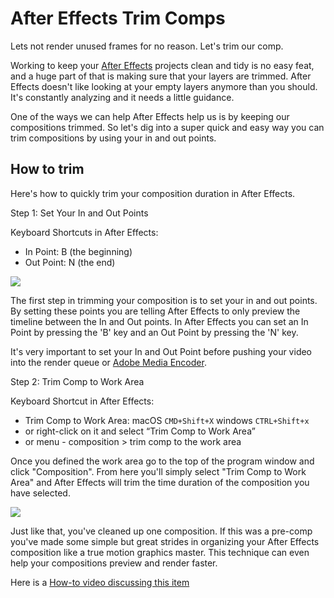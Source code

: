 <!--
Title : 202204281936_after_effect_trim_comps_tutorial
- Created : 2022-04-15 11:10
- Updated :
- Author : James Rivers
- Written against (version):
- Sources :
- Author Notes :[!versio_graphics_moc](../imagine_versio_graphics/!versio_graphics_moc.md)
- Tags : 
-->

# After Effects Trim Comps
Lets not render unused frames for no reason. Let's trim our comp.

Working to keep your [After Effects](https://www.adobe.com/products/aftereffects.html#x "https://www.adobe.com/products/aftereffects.html#x") projects clean and tidy is no easy feat, and a huge part of that is making sure that your layers are trimmed. After Effects doesn't like looking at your empty layers anymore than you should. It's constantly analyzing and it needs a little guidance.

One of the ways we can help After Effects help us is by keeping our compositions trimmed. So let's dig into a super quick and easy way you can trim compositions by using your in and out points.

## How to trim

Here's how to quickly trim your composition duration in After Effects.

Step 1: Set Your In and Out Points

Keyboard Shortcuts in After Effects:

-   In Point: B (the beginning)
-   Out Point: N (the end)

 ![](https://assets-global.website-files.com/61406347b8db463e379e2732/6178984bd20931802768ec29_In_n_Out_recording_2.gif)

The first step in trimming your composition is to set your in and out points. By setting these points you are telling After Effects to only preview the timeline between the In and Out points. In After Effects you can set an In Point by pressing the 'B' key and an Out Point by pressing the 'N' key.

It's very important to set your In and Out Point before pushing your video into the render queue or [Adobe Media Encoder](https://www.adobe.com/products/media-encoder.html "https://www.adobe.com/products/media-encoder.html").

Step 2: Trim Comp to Work Area

Keyboard Shortcut in After Effects:

-   Trim Comp to Work Area: macOS `CMD+Shift+X` windows `CTRL+Shift+x`
-   or right-click on it and select “Trim Comp to Work Area”
-   or menu - composition > trim comp to the work area
    
Once you defined the work area go to the top of the program window and click "Composition". From here you'll simply select "Trim Comp to Work Area" and After Effects will trim the time duration of the composition you have selected.

![](https://assets-global.website-files.com/61406347b8db463e379e2732/6178986a33f0c319a7ca38fd_In_n_Out_recording_3.gif)

Just like that, you've cleaned up one composition. If this was a pre-comp you've made some simple but great strides in organizing your After Effects composition like a true motion graphics master. This technique can even help your compositions preview and render faster.

Here is a [How-to video discussing this item](https://www.google.com/search?client=firefox-b-d&q=windows+trim+to+comp+work+area#kpvalbx=_cIt-YMDaIpiC9u8Pw7SV-AE18 "https://www.google.com/search?client=firefox-b-d&q=windows+trim+to+comp+work+area#kpvalbx=_cIt-YMDaIpiC9u8Pw7SV-AE18")
